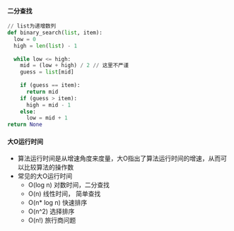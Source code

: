 #### 二分查找

```python
// list为递增数列
def binary_search(list, item):
  low = 0
  high = len(list) - 1
  
  while low <= high:
    mid = (low + high) / 2 // 这里不严谨
    guess = list[mid]
    
    if (guess == item):
      return mid
    if (guess > item):
      high = mid - 1
    else:
      low = mid + 1
return None
```



#### 大O运行时间

* 算法运行时间是从增速角度来度量，大O指出了算法运行时间的增速，从而可以比较算法的操作数
* 常见的大O运行时间
  * O(log n) 对数时间，二分查找
  * O(n) 线性时间， 简单查找
  * O(n* log n) 快速排序
  * O(n^2) 选择排序
  * O(n!) 旅行商问题

  